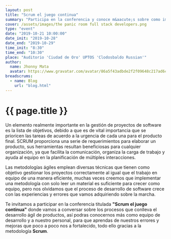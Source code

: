 ```yaml
---
layout: post
title: "Scrum el juego continua"
summary: "Participa en la conferencia y conoce m&aacute;s sobre como implementamos scrum en nuestro marco de trabajo"
cover: /assets/images/the panic room full stack developers.png
type: "event"
date: "2019-10-21 10:00:00"
date_init: "2019-10-28"
date_end: "2019-10-29"
time_init: "8:30"
time_end: "10:30"
place: "Auditorio 'Ciudad de Oro' UPTOS 'Clodosbaldo Russian'"
author:
  name: Jhonny Mata
  avatar: https://www.gravatar.com/avatar/86a5f43adbde2f2f09648c217ad6cc77
breadscrums:
  - name: Blog
    url: "blog.html"
---
```

# {{ page.title }}

Un elemento realmente importante en la gestión de proyectos de software es la lista de objetivos, debido a que es de vital importancia que se prioricen las tareas de acuerdo a la urgencia de cada una para el producto final. SCRUM proporciona una serie de requerimientos para elaborar un producto, sus herramientas resultan beneficiosas para cualquier organización, ya que facilita la comunicación, organiza la carga de trabajo y ayuda al equipo en la planificación de múltiples interacciones.

Las metodologías ágiles emplean diversas técnicas que tienen como objetivo gestionar los proyectos correctamente al igual que el trabajo en equipo de una manera eficiente, muchas veces creemos que implementar una metodolog&iacute;a con solo leer un material es suficiente para crecer como equipo, pero nos olvidamos que el proceso de desarrollo de software crece con las experiencias y errores que vamos adquiriendo sobre la marcha.

Te invitamos a participar en la conferencia titulada **"Scrum el juego continua"** donde vamos a conversar sobre los procesos que conlleva el desarrollo ágil de productos, as&iacute; podras conocernos m&aacute;s como equipo de desarrollo y a nuestro personal, para que aprendas de nuestros errores y mejoras que poco a poco nos a fortalecido, todo ello gracias a la metodolog&iacute;a **Scrum**.
